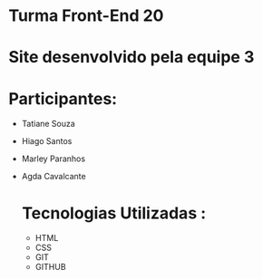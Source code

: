 
# Turma Front-End 20

# Site desenvolvido pela equipe 3

# Participantes:

- Tatiane Souza
- Hiago Santos
- Marley Paranhos
- Agda Cavalcante

  # Tecnologias Utilizadas :


  - HTML
  - CSS
  - GIT
  - GITHUB
